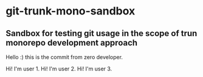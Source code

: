 # git-trunk-mono-sandbox

## Sandbox for testing git usage in the scope of trun monorepo development approach

Hello :) this is the commit from zero developer.

Hi! I'm user 1.
Hi! I'm user 2.
Hi! I'm user 3.
